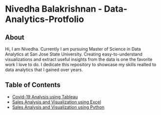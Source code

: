# Nivedha Balakrishnan - Data-Analytics-Protfolio

## About

Hi, I am Nivedha. Currently I am pursuing Master of Science in Data Analytics at San Jose State University. Creating easy-to-understand visualizations and extract useful insights from the data is one the favorite work I love to do. I dedicate this repository to showcase my skills realted to data analytics that I gained over years.


## Table of Contents
- [Covid-19 Analysis using Tableau](https://github.com/NivedhaBalakrishnan/Data-Analytics-Protfolio/tree/main/Covid-19%20Tableau)
- [Sales Analysis and Visualization using Excel](https://github.com/NivedhaBalakrishnan/Data-Analytics-Protfolio/tree/main/Bike%20Sales%20Excel)
- [Sales Analysis and Visualization using Python](https://github.com/NivedhaBalakrishnan/Data-Analytics-Protfolio/tree/main/Bike%20Sales%20Python)
